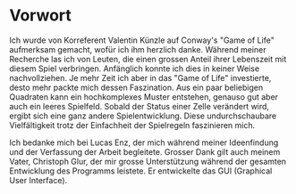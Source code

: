 # Vorwort

Ich wurde von Korreferent Valentin Künzle auf Conway's "Game of Life" aufmerksam gemacht, wofür ich ihm herzlich danke. Während meiner Recherche las ich von Leuten, die einen grossen Anteil ihrer Lebenszeit mit diesem Spiel verbringen. Anfänglich konnte ich dies in keiner Weise nachvollziehen. Je mehr Zeit ich aber in das "Game of Life" investierte, desto mehr packte mich dessen Faszination. Aus ein paar beliebigen Quadraten kann ein hochkomplexes Muster entstehen, genauso gut aber auch ein leeres Spielfeld. Sobald der Status einer Zelle verändert wird, ergibt sich eine ganz andere Spielentwicklung. Diese undurchschaubare Vielfältigkeit trotz der Einfachheit der Spielregeln faszinieren mich. 

Ich bedanke mich bei Lucas Enz, der mich während meiner Ideenfindung und der Verfassung der Arbeit begleitete. Grosser Dank gilt auch meinem Vater, Christoph Glur, der mir grosse Unterstützung während der gesamten Entwicklung des Programms leistete. Er entwickelte das GUI (Graphical User Interface).




